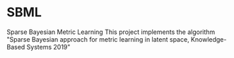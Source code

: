# SBML
Sparse Bayesian Metric Learning
This project implements the algorithm "Sparse Bayesian approach for metric learning in latent space, Knowledge-Based Systems 2019"
